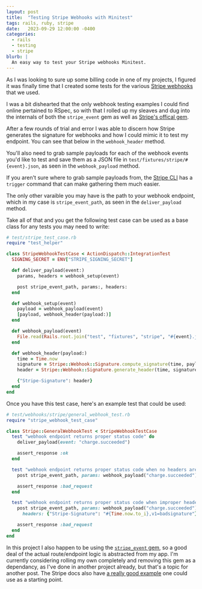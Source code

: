 ```yaml
---
layout: post
title:  "Testing Stripe Webhooks with Minitest"
tags: rails, ruby, stripe
date:   2023-09-29 12:00:00 -0400
categories:
  - rails
  - testing
  - stripe
blurb: |
  An easy way to test your Stripe webhooks Minitest.
---
```


As I was looking to sure up some billing code in one of my projects, I figured it was finally time that
I created some tests for the various [Stripe webhooks](https://stripe.com/docs/webhooks) that we used.

I was a bit dishearted that the only webhook testing examples I could find online pertained to
RSpec, so with that I rolled up my sleaves and dug into the internals of both the `stripe_event` gem
as well as [Stripe's offical gem](https://github.com/stripe/stripe-ruby).

After a few rounds of trial and error I was able to discern how Stripe generates the signature
for webhooks and how I could mimic it to test my endpoint. You can see that below in the
`webhook_header` method.

You'll also need to grab sample payloads for each of the webhook events you'd like to test and save
them as a JSON file in `test/fixtures/stripe/#{event}.json`, as seen in the `webhook_payload` method.

If you aren't sure where to grab sample payloads from,
the [Stripe CLI](https://stripe.com/docs/stripe-cli) has a `trigger` command that can make
gathering them much easier.

The only other varaible you may have is the path to your webhook endpoint, which in my
case is `stripe_event_path`, as seen in the `deliver_payload` method.

Take all of that and you get the following test case can be used as a base class for any
tests you may need to write:

```rb
# test/stripe_test_case.rb
require "test_helper"

class StripeWebhookTestCase < ActionDispatch::IntegrationTest
  SIGNING_SECRET = ENV["STRIPE_SIGNING_SECRET"]

  def deliver_payload(event:)
    params, headers = webhook_setup(event)

    post stripe_event_path, params:, headers:
  end

  def webhook_setup(event)
    payload = webhook_payload(event)
    [payload, webhook_header(payload:)]
  end

  def webhook_payload(event)
    File.read(Rails.root.join("test", "fixtures", "stripe", "#{event}.json"))
  end

  def webhook_header(payload:)
    time = Time.now
    signature = Stripe::Webhook::Signature.compute_signature(time, payload, SIGNING_SECRET)
    header = Stripe::Webhook::Signature.generate_header(time, signature)

    {"Stripe-Signature": header}
  end
end
```

Once you have this test case, here's an example test that could be used:

```rb
# test/webhooks/stripe/general_webhook_test.rb
require "stripe_webhook_test_case"

class Stripe::GeneralWebhookTest < StripeWebhookTestCase
  test "webhook endpoint returns proper status code" do
    deliver_payload(event: "charge.succeeded")

    assert_response :ok
  end

  test "webhook endpoint returns proper status code when no headers are provided" do
    post stripe_event_path, params: webhook_payload("charge.succeeded")

    assert_response :bad_request
  end

  test "webhook endpoint returns proper status code when improper headers are provided" do
    post stripe_event_path, params: webhook_payload("charge.succeeded"),
      headers: {"Stripe-Signature": "#{Time.now.to_i},v1=badsignature"}

    assert_response :bad_request
  end
end
```

In this project I also happen to be using the [`stripe_event` gem](https://github.com/integrallis/stripe_event),
so a good deal of the actual route/endpoint logic is abstracted from my app. I'm currently considering rolling
my own completely and removing this gem as a dependancy, as I've done in another project already, but
that's a topic for another post. The Stripe docs also have
[a really good example](https://stripe.com/docs/webhooks#example-endpoint) one could use as a starting point.
